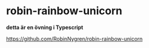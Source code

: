# robin-rainbow-unicorn

 **detta är en övning i Typescript**

 https://github.com/RobinNygren/robin-rainbow-unicorn

 

 
